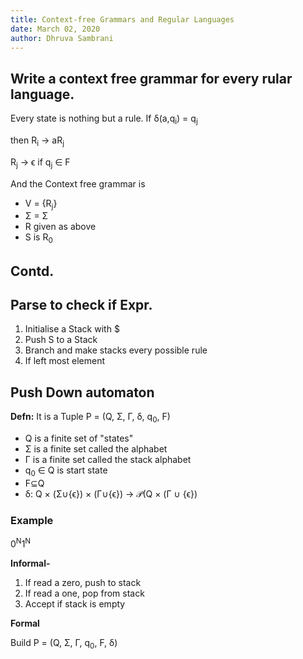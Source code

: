 ```yaml
---
title: Context-free Grammars and Regular Languages
date: March 02, 2020
author: Dhruva Sambrani
---
```


## Write a context free grammar for every rular language.

Every state is nothing but a rule.
If δ(a,q<sub>i</sub>) = q<sub>j</sub>

then R<sub>i</sub> → aR<sub>j</sub>

R<sub>j</sub> → ϵ if q<sub>j</sub> ∈ F

And the Context free grammar is
- V = \{R<sub>j</sub>\}
- Σ = Σ
- R given as above
- S is R<sub>0</sub>

## Contd.

## Parse to check if Expr.

1. Initialise a Stack with $
1. Push S to a Stack
1. Branch and make stacks every possible rule
1. If left most element


## Push Down automaton
**Defn:** It is a Tuple
P = (Q, Σ, Γ, δ, q<sub>0</sub>, F)
- Q is a finite set of "states"
- Σ is a finite set called the alphabet
- Γ is a finite set called the stack alphabet
- q<sub>0</sub> ∈ Q is start state
- F⊆Q
- δ: Q × (Σ∪\{ϵ\}) × (Γ∪\{ϵ\}) → 𝒫(Q × (Γ ∪ \{ϵ\})

### Example
0<sup>N</sup>1<sup>N</sup>

**Informal-**
1. If read a zero, push to stack
2. If read a one, pop from stack
3. Accept if stack is empty

**Formal**

Build P = (Q, Σ, Γ, q<sub>0</sub>, F, δ)
